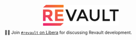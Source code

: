 <img src="https://github.com/revault/.github/raw/main/profile/revault-colored-logo.svg" alt="Revault logo" width="250" style="display: block; margin-left: auto; margin-right: auto;"/>

🧑‍💻 Join [`#revault` on Libera](https://web.libera.chat/?channels=#revault) for discussing Revault development.

